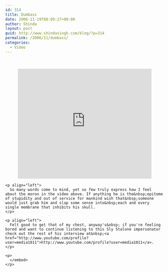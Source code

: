 ```yaml
---
id: 314
title: Dumbass
date: 2006-11-19T08:09:27+00:00
author: Shinda
layout: post
guid: http://www.shindasingh.com/blog/?p=314
permalink: /2006/11/dumbass/
categories:
  - Video
---
```

</p> 

&nbsp; 

<p align="center">
  <embed src="http://www.youtube.com/v/nBL_7nu5OX0" width="425" height="350" type="application/x-shockwave-flash" wmode="transparent">
    </p> 
    
    <p align="left">
      So many words come to mind, yet so few truly express how I feel about the moron in the video above. If anything he is the&nbsp;epitome of stupidity and out of service for mankind wish that&nbsp;someone would just grab him and slap some sense into&nbsp;each and every single membrane that inhibits his skull.
    </p>
    
    <p align="left">
      Felt good to get that of my chest, anyway's&nbsp; if you're feeling bored and want to continue listening to this Sly Stalone impersonator check out the rest of his interview at&nbsp;<a href="http://www.youtube.com/profile?user=media1011">http://www.youtube.com/profile?user=media1011</a>.
    </p>
    
    <p>
      </embed>
    </p>
